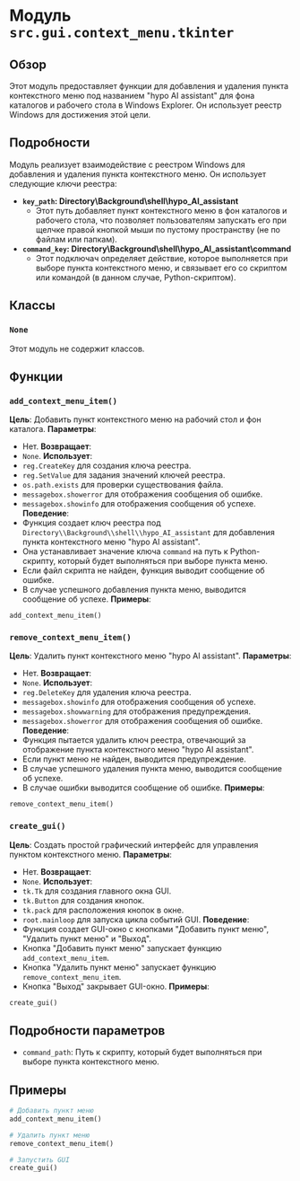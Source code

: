 # Модуль `src.gui.context_menu.tkinter`
## Обзор
Этот модуль предоставляет функции для добавления и удаления пункта контекстного меню под названием "hypo AI assistant" для фона каталогов и рабочего стола в Windows Explorer. Он использует реестр Windows для достижения этой цели.

## Подробности
Модуль реализует взаимодействие с реестром Windows для добавления и удаления пункта контекстного меню. Он использует следующие ключи реестра:

- **`key_path`: Directory\\Background\\shell\\hypo_AI_assistant**
    - Этот путь добавляет пункт контекстного меню в фон каталогов и рабочего стола, что позволяет пользователям запускать его при щелчке правой кнопкой мыши по пустому пространству (не по файлам или папкам).
- **`command_key`: Directory\\Background\\shell\\hypo_AI_assistant\\command**
    - Этот подключач определяет действие, которое выполняется при выборе пункта контекстного меню, и связывает его со скриптом или командой (в данном случае, Python-скриптом).

## Классы
### `None`
Этот модуль не содержит классов.

## Функции
### `add_context_menu_item()`
**Цель**: Добавить пункт контекстного меню на рабочий стол и фон каталога.
**Параметры**: 
- Нет.
**Возвращает**: 
-  `None`.
**Использует**:
- `reg.CreateKey` для создания ключа реестра.
- `reg.SetValue` для задания значений ключей реестра.
- `os.path.exists` для проверки существования файла.
- `messagebox.showerror` для отображения сообщения об ошибке.
- `messagebox.showinfo` для отображения сообщения об успехе.
**Поведение**:
- Функция создает ключ реестра под `Directory\\Background\\shell\\hypo_AI_assistant` для добавления пункта контекстного меню "hypo AI assistant".
- Она устанавливает значение ключа `command` на путь к Python-скрипту, который будет выполняться при выборе пункта меню.
- Если файл скрипта не найден, функция выводит сообщение об ошибке.
- В случае успешного добавления пункта меню, выводится сообщение об успехе.
**Примеры**:
```python
add_context_menu_item()
```
### `remove_context_menu_item()`
**Цель**: Удалить пункт контекстного меню "hypo AI assistant".
**Параметры**:
- Нет.
**Возвращает**:
- `None`.
**Использует**:
- `reg.DeleteKey` для удаления ключа реестра.
- `messagebox.showinfo` для отображения сообщения об успехе.
- `messagebox.showwarning` для отображения предупреждения.
- `messagebox.showerror` для отображения сообщения об ошибке.
**Поведение**:
- Функция пытается удалить ключ реестра, отвечающий за отображение пункта контекстного меню "hypo AI assistant".
- Если пункт меню не найден, выводится предупреждение.
- В случае успешного удаления пункта меню, выводится сообщение об успехе.
- В случае ошибки выводится сообщение об ошибке.
**Примеры**:
```python
remove_context_menu_item()
```
### `create_gui()`
**Цель**: Создать простой графический интерфейс для управления пунктом контекстного меню.
**Параметры**:
- Нет.
**Возвращает**:
- `None`.
**Использует**:
- `tk.Tk` для создания главного окна GUI.
- `tk.Button` для создания кнопок.
- `tk.pack` для расположения кнопок в окне.
- `root.mainloop` для запуска цикла событий GUI.
**Поведение**:
- Функция создает GUI-окно с кнопками "Добавить пункт меню", "Удалить пункт меню" и "Выход".
- Кнопка "Добавить пункт меню" запускает функцию `add_context_menu_item`.
- Кнопка "Удалить пункт меню" запускает функцию `remove_context_menu_item`.
- Кнопка "Выход" закрывает GUI-окно.
**Примеры**:
```python
create_gui()
```

## Подробности параметров
- `command_path`: Путь к скрипту, который будет выполняться при выборе пункта контекстного меню.

## Примеры
```python
# Добавить пункт меню
add_context_menu_item()

# Удалить пункт меню
remove_context_menu_item()

# Запустить GUI
create_gui()
```